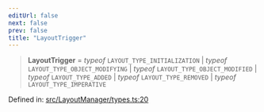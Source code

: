 ```yaml
---
editUrl: false
next: false
prev: false
title: "LayoutTrigger"
---
```


> **LayoutTrigger** = *typeof* `LAYOUT_TYPE_INITIALIZATION` \| *typeof* `LAYOUT_TYPE_OBJECT_MODIFYING` \| *typeof* `LAYOUT_TYPE_OBJECT_MODIFIED` \| *typeof* `LAYOUT_TYPE_ADDED` \| *typeof* `LAYOUT_TYPE_REMOVED` \| *typeof* `LAYOUT_TYPE_IMPERATIVE`

Defined in: [src/LayoutManager/types.ts:20](https://github.com/fabricjs/fabric.js/blob/9a792f4b7b8031f02ec7ea4ce8c99f810e45cfec/src/LayoutManager/types.ts#L20)
